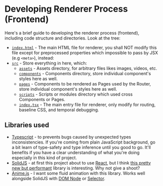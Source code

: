 # Developing Renderer Process (Frontend)

Here's a brief guide to developing the renderer process (frontend), including code structure and directories. Look at the tree:

- [`index.html`](index.html) - The main HTML file for renderer, you shall NOT modify this file except for preprocessed properties which impossible to pass by JSX (e.g `<meta>`), instead:
- [`src`](src) - Store everything in here, which:
  - [`assets`](assets) - Assets directory, for arbitrary files likes images, videos, etc.
  - [`components`](components) - Components directory, store individual component's styles here as well.
  - [`pages`](pages) - Components to be rendered as Pages used by the Router, store individual component's styles here as well.
  - [`scripts`](scripts) - Scripts or modules directory which used cross Components or Pages.
  - [`index.tsx`](index.tsx) - The main entry file for renderer, only modify for routing, baseline CSS, and temporal debugging.

## Libraries used

- [Typescript](https://www.typescriptlang.org/) - to prevents bugs caused by unexpected types inconsistencies. If you're coming from plain JavaScript background, go a bit learn of type-safety and type inference until you good to go. It'll benefits if you have a clear understanding of what you're doing especially in this kind of project.
- [SolidJS](https://docs.solidjs.com/) - at first this project about to use [React](https://react.dev), but I think [this pretty new but performant](https://krausest.github.io/js-framework-benchmark/current.html) library is interesting. Why not give a shoot?
- [Anime.js](https://animejs.com/) - I want some fluid animation with this library. Works well alongside SolidJS with [DOM Node](https://animejs.com/documentation/#domNode) or [Selector](https://animejs.com/documentation/#cssSelector).
